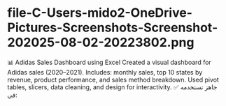 # file-C-Users-mido2-OneDrive-Pictures-Screenshots-Screenshot-202025-08-02-20223802.png
📊 Adidas Sales Dashboard using Excel Created a visual dashboard for Adidas sales (2020–2021). Includes: monthly sales, top 10 states by revenue, product performance, and sales method breakdown. Used pivot tables, slicers, data cleaning, and design for interactivity.  ✅ جاهز تستخدمه في:
